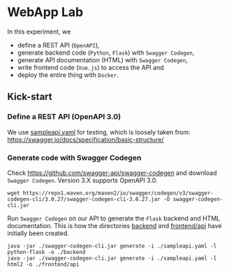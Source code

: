 # WebApp Lab

In this experiment, we

-   define a REST API (`OpenAPI`),
-   generate backend code (`Python`, `Flask`) with `Swagger Codegen`,
-   generate API documentation (HTML) with `Swagger Codegen`,
-   write frontend code (`Vue.js`) to access the API and
-   deploy the entire thing with `Docker`.

## Kick-start

### Define a REST API (OpenAPI 3.0)

We use [sampleapi.yaml](sampleapi.yaml) for testing, which is loosely taken from: <https://swagger.io/docs/specification/basic-structure/>

### Generate code with Swagger Codegen

Check <https://github.com/swagger-api/swagger-codegen> and download `Swagger Codegen`. Version 3.X supports OpenAPI 3.0.

    wget https://repo1.maven.org/maven2/io/swagger/codegen/v3/swagger-codegen-cli/3.0.27/swagger-codegen-cli-3.0.27.jar -O swagger-codegen-cli.jar

Run `Swagger Codegen` on our API to generate the `Flask` backend and HTML documentation. This is how the directories [backend](backend) and [frontend/api](frontend/api) have initially been created.

    java -jar ./swagger-codegen-cli.jar generate -i ./sampleapi.yaml -l python-flask -o ./backend
    java -jar ./swagger-codegen-cli.jar generate -i ./sampleapi.yaml -l html2 -o ./frontend/api
